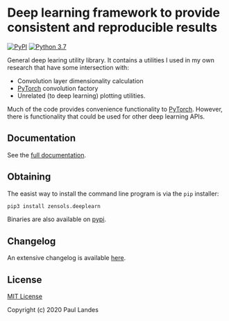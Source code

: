 # Deep learning framework to provide consistent and reproducible results

[![PyPI][pypi-badge]][pypi-link]
[![Python 3.7][python37-badge]][python37-link]

General deep learing utility library.  It contains a utilities I used in my own
research that have some intersection with:
* Convolution layer dimensionality calculation
* [PyTorch] convolution factory
* Unrelated (to deep learning) plotting utilities.

Much of the code provides convenience functionality to [PyTorch].  However,
there is functionality that could be used for other deep learning APIs.


## Documentation

See the [full documentation](https://plandes.github.io/deeplearn/index.html).


## Obtaining

The easist way to install the command line program is via the `pip` installer:
```bash
pip3 install zensols.deeplearn
```

Binaries are also available on [pypi].


## Changelog

An extensive changelog is available [here](CHANGELOG.md).


## License

[MIT License](LICENSE.md)

Copyright (c) 2020 Paul Landes


<!-- links -->
[PyTorch]: https://pytorch.org

[pypi]: https://pypi.org/project/zensols.deeplearn/
[pypi-link]: https://pypi.python.org/pypi/zensols.deeplearn
[pypi-badge]: https://img.shields.io/pypi/v/zensols.deeplearn.svg
[python37-badge]: https://img.shields.io/badge/python-3.7-blue.svg
[python37-link]: https://www.python.org/downloads/release/python-370
